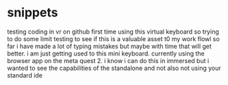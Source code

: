 # snippets
testing coding in vr on github
first time using this virtual keyboard so trying to do some limit testing to see if this is a valuable asset t0 my work flowl so far i have made a lot of typing mistakes but maybe with time that will get better. i am just getting used to this mini keyboard. currently using the browser app on the meta quest 2. i know i can do this in immersed but i wanted to see the capabilities of the standalone and not also not using your standard ide
